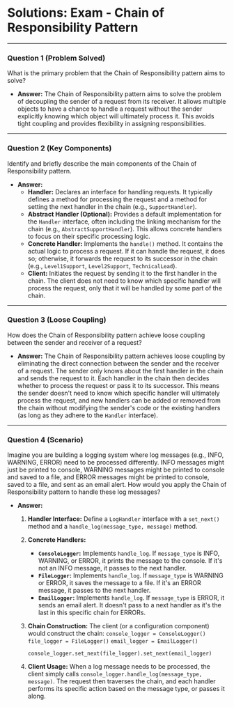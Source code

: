 
# Solutions: Exam - Chain of Responsibility Pattern

---

### Question 1 (Problem Solved)

What is the primary problem that the Chain of Responsibility pattern aims to solve?

-   **Answer:** The Chain of Responsibility pattern aims to solve the problem of decoupling the sender of a request from its receiver. It allows multiple objects to have a chance to handle a request without the sender explicitly knowing which object will ultimately process it. This avoids tight coupling and provides flexibility in assigning responsibilities.

---

### Question 2 (Key Components)

Identify and briefly describe the main components of the Chain of Responsibility pattern.

-   **Answer:**
    -   **Handler:** Declares an interface for handling requests. It typically defines a method for processing the request and a method for setting the next handler in the chain (e.g., `SupportHandler`).
    -   **Abstract Handler (Optional):** Provides a default implementation for the `Handler` interface, often including the linking mechanism for the chain (e.g., `AbstractSupportHandler`). This allows concrete handlers to focus on their specific processing logic.
    -   **Concrete Handler:** Implements the `handle()` method. It contains the actual logic to process a request. If it can handle the request, it does so; otherwise, it forwards the request to its successor in the chain (e.g., `Level1Support`, `Level2Support`, `TechnicalLead`).
    -   **Client:** Initiates the request by sending it to the first handler in the chain. The client does not need to know which specific handler will process the request, only that it will be handled by some part of the chain.

---

### Question 3 (Loose Coupling)

How does the Chain of Responsibility pattern achieve loose coupling between the sender and receiver of a request?

-   **Answer:** The Chain of Responsibility pattern achieves loose coupling by eliminating the direct connection between the sender and the receiver of a request. The sender only knows about the first handler in the chain and sends the request to it. Each handler in the chain then decides whether to process the request or pass it to its successor. This means the sender doesn't need to know which specific handler will ultimately process the request, and new handlers can be added or removed from the chain without modifying the sender's code or the existing handlers (as long as they adhere to the `Handler` interface).

---

### Question 4 (Scenario)

Imagine you are building a logging system where log messages (e.g., INFO, WARNING, ERROR) need to be processed differently. INFO messages might just be printed to console, WARNING messages might be printed to console and saved to a file, and ERROR messages might be printed to console, saved to a file, and sent as an email alert. How would you apply the Chain of Responsibility pattern to handle these log messages?

-   **Answer:**
    1.  **Handler Interface:** Define a `LogHandler` interface with a `set_next()` method and a `handle_log(message_type, message)` method.
    2.  **Concrete Handlers:**
        -   **`ConsoleLogger`:** Implements `handle_log`. If `message_type` is INFO, WARNING, or ERROR, it prints the message to the console. If it's not an INFO message, it passes to the next handler.
        -   **`FileLogger`:** Implements `handle_log`. If `message_type` is WARNING or ERROR, it saves the message to a file. If it's an ERROR message, it passes to the next handler.
        -   **`EmailLogger`:** Implements `handle_log`. If `message_type` is ERROR, it sends an email alert. It doesn't pass to a next handler as it's the last in this specific chain for ERRORs.
    3.  **Chain Construction:** The client (or a configuration component) would construct the chain:
        `console_logger = ConsoleLogger()`
        `file_logger = FileLogger()`
        `email_logger = EmailLogger()`

        `console_logger.set_next(file_logger).set_next(email_logger)`
    4.  **Client Usage:** When a log message needs to be processed, the client simply calls `console_logger.handle_log(message_type, message)`. The request then traverses the chain, and each handler performs its specific action based on the message type, or passes it along.

